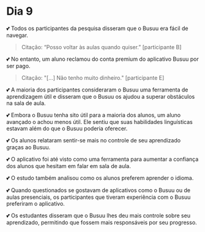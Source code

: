 # Dia 9

💕 Todos os participantes da pesquisa disseram que o Busuu era fácil de navegar.

> Citação: “Posso voltar às aulas quando quiser.” [participante B]

💕 No entanto, um aluno reclamou do conta premium do aplicativo Busuu por ser pago.

> Citação: "[...] Não tenho muito dinheiro." [participante E]

💕 A maioria dos participantes consideraram o Busuu uma ferramenta de aprendizagem útil e disseram que o Busuu os ajudou a superar obstáculos na sala de aula.

💕 Embora o Busuu tenha sito útil para a maioria dos alunos, um aluno avançado o achou menos útil. Ele sentiu que suas habilidades linguísticas estavam além do que o Busuu poderia oferecer.

💕 Os alunos relataram sentir-se mais no controle de seu aprendizado graças ao Busuu. 

💕 O aplicativo foi até visto como uma ferramenta para aumentar a confiança dos alunos que hesitam em falar em sala de aula. 

💕 O estudo também analisou como os alunos preferem aprender o idioma. 

💕 Quando questionados se gostavam de aplicativos como o Busuu ou de aulas presenciais, os participantes que tiveram experiência com o Busuu preferiram o aplicativo. 

💕 Os estudantes disseram que o Busuu lhes deu mais controle sobre seu aprendizado, permitindo que fossem mais responsáveis ​​por seu progresso.
